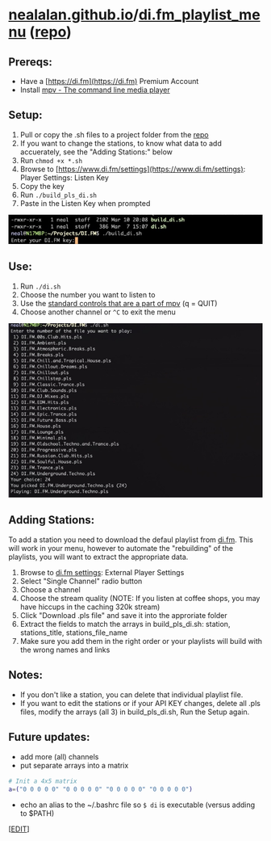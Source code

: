 # [nealalan.github.io](https://nealalan.github.io)/[di.fm_playlist_menu](https://nealalan.github.io/di.fm_playlist_menu) ([repo](https://github.com/nealalan/di.fm_playlist_menu))

## Prereqs:
- Have a [https://di.fm](https://di.fm) Premium Account
- Install [mpv - The command line media player](https://mpv.io/)

## Setup:
1. Pull or copy the .sh files to a project folder from the [repo](https://github.com/nealalan/di.fm_playlist_menu)
3. If you want to change the stations, to know what data to add accuerately, see the "Adding Stations:" below
2. Run `chmod +x *.sh`
3. Browse to [https://www.di.fm/settings](https://www.di.fm/settings): Player Settings: Listen Key
4. Copy the key
5. Run `./build_pls_di.sh`
6. Paste in the Listen Key when prompted

![](https://github.com/nealalan/di.fm_playlist_menu/blob/master/images/Screen%20Shot%202019-03-10%20at%209.24.02%20PM.jpg?raw=true)

## Use: 
1. Run `./di.sh`
2. Choose the number you want to listen to
3. Use the [standard controls that are a part of mpv](https://mpv.io/manual/master/) (q = QUIT)
3. Choose another channel or `^C` to exit the menu

![](https://github.com/nealalan/di.fm_playlist_menu/blob/master/images/Screen%20Shot%202019-03-10%20at%209.16.48%20PM.jpg?raw=true)

## Adding Stations:
To add a station you need to download the defaul playlist from [di.fm](https://www.di.fm/settings). This will work in your menu, however to automate the "rebuilding" of the playlists, you will want to extract the appropriate data.
1. Browse to [di.fm settings](https://www.di.fm/settings): External Player Settings
2. Select "Single Channel" radio button
3. Choose a channel
4. Choose the stream quality (NOTE: If you listen at coffee shops, you may have hiccups in the caching 320k stream)
5. Click "Download .pls file" and save it into the approriate folder
6. Extract the fields to match the arrays in build_pls_di.sh: station, stations_title, stations_file_name
7. Make sure you add them in the right order or your playlists will build with the wrong names and links

## Notes: 
- If you don't like a station, you can delete that individual playlist file.
- If you want to edit the stations or if your API KEY changes, delete all .pls files, modify the arrays (all 3) in build_pls_di.sh, Run the Setup again.

## Future updates:
- add more (all) channels
- put separate arrays into a matrix
```bash
# Init a 4x5 matrix
a=("0 0 0 0 0" "0 0 0 0 0" "0 0 0 0 0" "0 0 0 0 0")
```
- echo an alias to the ~/.bashrc file so `$ di` is executable (versus adding to $PATH)

[[EDIT](https://github.com/nealalan/di.fm_playlist_menu/edit/master/readme.md)]
